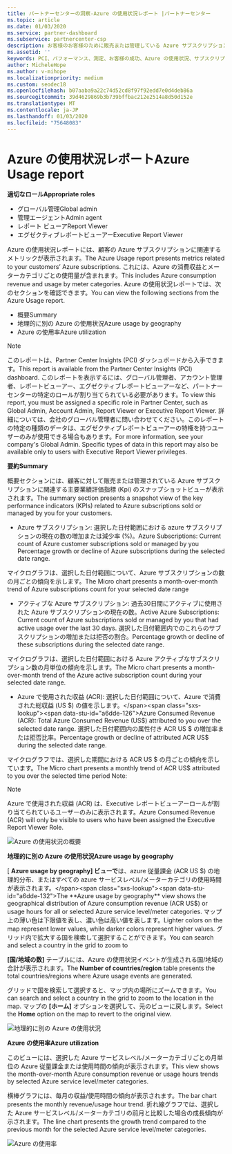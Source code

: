 ```yaml
---
title: パートナーセンターの洞察-Azure の使用状況レポート |パートナーセンター
ms.topic: article
ms.date: 01/03/2020
ms.service: partner-dashboard
ms.subservice: partnercenter-csp
description: お客様のお客様のために販売または管理している Azure サブスクリプションの使用状況について、お客様がどのように改善できるかをご確認ください。
ms.assetid: ''
keywords: PCI、パフォーマンス、測定、お客様の成功、Azure の使用状況、サブスクリプション、分析、レポート
author: MicheleHope
ms.author: v-mihope
ms.localizationpriority: medium
ms.custom: seodec18
ms.openlocfilehash: b07aaba9a22c74d52cd8f97f92edd7e0d4deb86a
ms.sourcegitcommit: 39d4629869b3b739bffbac212e2514a8d50d152e
ms.translationtype: MT
ms.contentlocale: ja-JP
ms.lasthandoff: 01/03/2020
ms.locfileid: "75648083"
---
```

# <a name="azure-usage-report"></a><span data-ttu-id="a6dde-104">Azure の使用状況レポート</span><span class="sxs-lookup"><span data-stu-id="a6dde-104">Azure Usage report</span></span>

<span data-ttu-id="a6dde-105">**適切なロール**</span><span class="sxs-lookup"><span data-stu-id="a6dde-105">**Appropriate roles**</span></span>
- <span data-ttu-id="a6dde-106">グローバル管理</span><span class="sxs-lookup"><span data-stu-id="a6dde-106">Global admin</span></span>
- <span data-ttu-id="a6dde-107">管理エージェント</span><span class="sxs-lookup"><span data-stu-id="a6dde-107">Admin agent</span></span>
- <span data-ttu-id="a6dde-108">レポート ビューア</span><span class="sxs-lookup"><span data-stu-id="a6dde-108">Report Viewer</span></span>
- <span data-ttu-id="a6dde-109">エグゼクティブレポートビューアー</span><span class="sxs-lookup"><span data-stu-id="a6dde-109">Executive Report Viewer</span></span>

<span data-ttu-id="a6dde-110">Azure の使用状況レポートには、顧客の Azure サブスクリプションに関連するメトリックが表示されます。</span><span class="sxs-lookup"><span data-stu-id="a6dde-110">The Azure Usage report presents metrics related to your customers’ Azure subscriptions.</span></span> <span data-ttu-id="a6dde-111">これには、Azure の消費収益とメーターカテゴリごとの使用量が含まれます。</span><span class="sxs-lookup"><span data-stu-id="a6dde-111">This includes Azure consumption revenue and usage by meter categories.</span></span> <span data-ttu-id="a6dde-112">Azure の使用状況レポートでは、次のセクションを確認できます。</span><span class="sxs-lookup"><span data-stu-id="a6dde-112">You can view the following sections from the Azure Usage report.</span></span>

- <span data-ttu-id="a6dde-113">概要</span><span class="sxs-lookup"><span data-stu-id="a6dde-113">Summary</span></span>
- <span data-ttu-id="a6dde-114">地理的に別の Azure の使用状況</span><span class="sxs-lookup"><span data-stu-id="a6dde-114">Azure usage by geography</span></span>
- <span data-ttu-id="a6dde-115">Azure の使用率</span><span class="sxs-lookup"><span data-stu-id="a6dde-115">Azure utilization</span></span>

 > [!NOTE]
 > <span data-ttu-id="a6dde-116">このレポートは、Partner Center Insights (PCI) ダッシュボードから入手できます。</span><span class="sxs-lookup"><span data-stu-id="a6dde-116">This report is available from the Partner Center Insights (PCI) dashboard.</span></span> <span data-ttu-id="a6dde-117">このレポートを表示するには、グローバル管理者、アカウント管理者、レポートビューアー、エグゼクティブレポートビューアーなど、パートナーセンターの特定のロールが割り当てられている必要があります。</span><span class="sxs-lookup"><span data-stu-id="a6dde-117">To view this report, you must be assigned a specific role in Partner Center, such as Global Admin, Account Admin, Report Viewer or Executive Report Viewer.</span></span> <span data-ttu-id="a6dde-118">詳細については、会社のグローバル管理者に問い合わせてください。このレポートの特定の種類のデータは、エグゼクティブレポートビューアーの特権を持つユーザーのみが使用できる場合もあります。</span><span class="sxs-lookup"><span data-stu-id="a6dde-118">For more information, see your company's Global Admin. Specific types of data in this report may also be available only to users with Executive Report Viewer privileges.</span></span>

<span data-ttu-id="a6dde-119">**要約**</span><span class="sxs-lookup"><span data-stu-id="a6dde-119">**Summary**</span></span>

<span data-ttu-id="a6dde-120">概要セクションには、顧客に対して販売または管理されている Azure サブスクリプションに関連する主要業績評価指標 (Kpi) のスナップショットビューが表示されます。</span><span class="sxs-lookup"><span data-stu-id="a6dde-120">The summary section presents a snapshot view of the key performance indicators (KPIs) related to Azure subscriptions sold or managed by you for your customers.</span></span>  

- <span data-ttu-id="a6dde-121">Azure サブスクリプション: 選択した日付範囲における azure サブスクリプションの現在の数の増加または減少率 (%)。</span><span class="sxs-lookup"><span data-stu-id="a6dde-121">Azure Subscriptions: Current count of Azure customer subscriptions sold or managed by you Percentage growth or decline of Azure subscriptions during the selected date range.</span></span>

<span data-ttu-id="a6dde-122">マイクログラフは、選択した日付範囲について、Azure サブスクリプションの数の月ごとの傾向を示します。</span><span class="sxs-lookup"><span data-stu-id="a6dde-122">The Micro chart presents a month-over-month trend of Azure subscriptions count for your selected date range</span></span>
- <span data-ttu-id="a6dde-123">アクティブな Azure サブスクリプション: 過去30日間にアクティブに使用された Azure サブスクリプションの現在の数。</span><span class="sxs-lookup"><span data-stu-id="a6dde-123">Active Azure Subscriptions: Current count of Azure subscriptions sold or managed by you that had active usage over the last 30 days.</span></span>
<span data-ttu-id="a6dde-124">選択した日付範囲内でのこれらのサブスクリプションの増加または拒否の割合。</span><span class="sxs-lookup"><span data-stu-id="a6dde-124">Percentage growth or decline of these subscriptions during the selected date range.</span></span>

<span data-ttu-id="a6dde-125">マイクログラフは、選択した日付範囲における Azure アクティブなサブスクリプション数の月単位の傾向を示します。</span><span class="sxs-lookup"><span data-stu-id="a6dde-125">The Micro chart presents a month-over-month trend of the Azure active subscription count during your selected date range.</span></span>

- <span data-ttu-id="a6dde-126">Azure で使用された収益 (ACR): 選択した日付範囲について、Azure で消費された総収益 (US $) の値を示します。</span><span class="sxs-lookup"><span data-stu-id="a6dde-126">Azure Consumed Revenue (ACR): Total Azure Consumed Revenue (US$) attributed to you over the selected date range.</span></span>
<span data-ttu-id="a6dde-127">選択した日付範囲内の属性付き ACR US $ の増加率または拒否比率。</span><span class="sxs-lookup"><span data-stu-id="a6dde-127">Percentage growth or decline of attributed ACR US$ during the selected date range.</span></span> 

<span data-ttu-id="a6dde-128">マイクログラフでは、選択した期間における ACR US $ の月ごとの傾向を示しています。</span><span class="sxs-lookup"><span data-stu-id="a6dde-128">The Micro chart presents a monthly trend of ACR US$ attributed to you over the selected time period Note:</span></span> 

> [!NOTE]
 > <span data-ttu-id="a6dde-129">Azure で使用された収益 (ACR) は、Executive レポートビューアーロールが割り当てられているユーザーのみに表示されます。</span><span class="sxs-lookup"><span data-stu-id="a6dde-129">Azure Consumed Revenue (ACR) will only be visible to users who have been assigned the Executive Report Viewer Role.</span></span>

![Azure の使用状況の概要](images/pci/pci_azure_usage_summary_1.png)

<span data-ttu-id="a6dde-131">**地理的に別の Azure の使用状況**</span><span class="sxs-lookup"><span data-stu-id="a6dde-131">**Azure usage by geography**</span></span>

<span data-ttu-id="a6dde-132">[ **Azure usage by geography] ビューで**は、azure 従量課金 (ACR US $) の地理的分布、またはすべての azure サービスレベル/メーターカテゴリの使用時間が表示されます。</span><span class="sxs-lookup"><span data-stu-id="a6dde-132">The **Azure usage by geography** view shows the geographical distribution of Azure consumption revenue (ACR US$) or usage hours for all or selected Azure service level/meter categories.</span></span> <span data-ttu-id="a6dde-133">マップ上の薄い色は下限値を表し、濃い色は高い値を表します。</span><span class="sxs-lookup"><span data-stu-id="a6dde-133">Lighter colors on the map represent lower values, while darker colors represent higher values.</span></span> <span data-ttu-id="a6dde-134">グリッド内で拡大する国を検索して選択することができます。</span><span class="sxs-lookup"><span data-stu-id="a6dde-134">You can search and select a country in the grid to zoom to</span></span> 

<span data-ttu-id="a6dde-135">**[国/地域の数]** テーブルには、Azure の使用状況イベントが生成される国/地域の合計が表示されます。</span><span class="sxs-lookup"><span data-stu-id="a6dde-135">The **Number of countries/region** table presents the total countries/regions where Azure usage events are generated.</span></span>

<span data-ttu-id="a6dde-136">グリッドで国を検索して選択すると、マップ内の場所にズームできます。</span><span class="sxs-lookup"><span data-stu-id="a6dde-136">You can search and select a country in the grid to zoom to the location in the map.</span></span> <span data-ttu-id="a6dde-137">マップの **[ホーム]** オプションを選択して、元のビューに戻します。</span><span class="sxs-lookup"><span data-stu-id="a6dde-137">Select the **Home** option on the map to revert to the original view.</span></span>

![地理的に別の Azure の使用状況](images/pci/pci_azure_usage_by_geography_2.png)

<span data-ttu-id="a6dde-139">**Azure の使用率**</span><span class="sxs-lookup"><span data-stu-id="a6dde-139">**Azure utilization**</span></span>

<span data-ttu-id="a6dde-140">このビューには、選択した Azure サービスレベル/メーターカテゴリごとの月単位の Azure 従量課金または使用時間の傾向が表示されます。</span><span class="sxs-lookup"><span data-stu-id="a6dde-140">This view shows the month-over-month Azure consumption revenue or usage hours trends by selected Azure service level/meter categories.</span></span> 

<span data-ttu-id="a6dde-141">横棒グラフには、毎月の収益/使用時間の傾向が表示されます。</span><span class="sxs-lookup"><span data-stu-id="a6dde-141">The bar chart presents the monthly revenue/usage hour trend.</span></span> <span data-ttu-id="a6dde-142">折れ線グラフでは、選択した Azure サービスレベル/メーターカテゴリの前月と比較した場合の成長傾向が示されます。</span><span class="sxs-lookup"><span data-stu-id="a6dde-142">The line chart presents the growth trend compared to the previous month for the selected Azure service level/meter categories.</span></span>

![Azure の使用率](images/pci/pci_azure_usage_utilization_3.png)